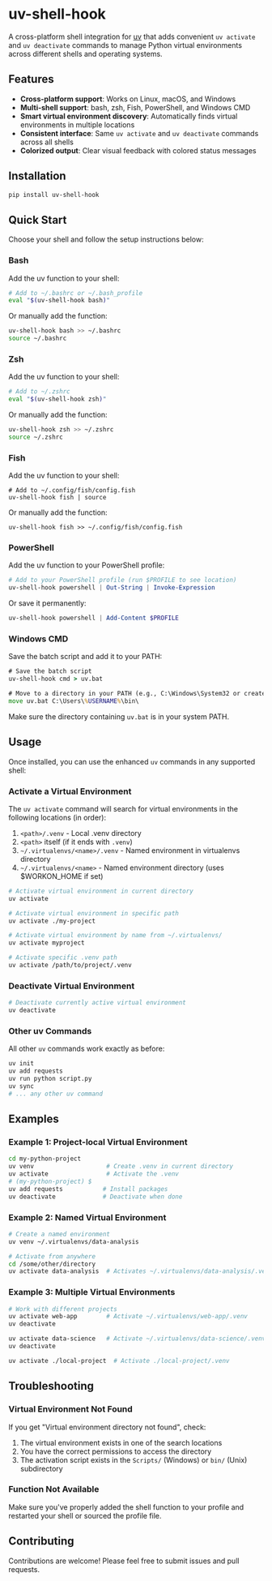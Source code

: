 # uv-shell-hook

A cross-platform shell integration for [uv](https://github.com/astral-sh/uv) that adds convenient
`uv activate` and `uv deactivate` commands to manage Python virtual environments across different
shells and operating systems.

## Features

- **Cross-platform support**: Works on Linux, macOS, and Windows
- **Multi-shell support**: bash, zsh, Fish, PowerShell, and Windows CMD
- **Smart virtual environment discovery**: Automatically finds virtual environments in multiple
  locations
- **Consistent interface**: Same `uv activate` and `uv deactivate` commands across all shells
- **Colorized output**: Clear visual feedback with colored status messages

## Installation

```bash
pip install uv-shell-hook
```

## Quick Start

Choose your shell and follow the setup instructions below:

### Bash

Add the uv function to your shell:

```bash
# Add to ~/.bashrc or ~/.bash_profile
eval "$(uv-shell-hook bash)"
```

Or manually add the function:

```bash
uv-shell-hook bash >> ~/.bashrc
source ~/.bashrc
```

### Zsh

Add the uv function to your shell:

```zsh
# Add to ~/.zshrc
eval "$(uv-shell-hook zsh)"
```

Or manually add the function:

```zsh
uv-shell-hook zsh >> ~/.zshrc
source ~/.zshrc
```

### Fish

Add the uv function to your shell:

```fish
# Add to ~/.config/fish/config.fish
uv-shell-hook fish | source
```

Or manually add the function:

```fish
uv-shell-hook fish >> ~/.config/fish/config.fish
```

### PowerShell

Add the uv function to your PowerShell profile:

```powershell
# Add to your PowerShell profile (run $PROFILE to see location)
uv-shell-hook powershell | Out-String | Invoke-Expression
```

Or save it permanently:

```powershell
uv-shell-hook powershell | Add-Content $PROFILE
```

### Windows CMD

Save the batch script and add it to your PATH:

```cmd
# Save the batch script
uv-shell-hook cmd > uv.bat

# Move to a directory in your PATH (e.g., C:\Windows\System32 or create a local bin directory)
move uv.bat C:\Users\%USERNAME%\bin\
```

Make sure the directory containing `uv.bat` is in your system PATH.

## Usage

Once installed, you can use the enhanced `uv` commands in any supported shell:

### Activate a Virtual Environment

The `uv activate` command will search for virtual environments in the following locations (in
order):

1. `<path>/.venv` - Local .venv directory
2. `<path>` itself (if it ends with `.venv`)
3. `~/.virtualenvs/<name>/.venv` - Named environment in virtualenvs directory
4. `~/.virtualenvs/<name>` - Named environment directory (uses $WORKON_HOME if set)

```bash
# Activate virtual environment in current directory
uv activate

# Activate virtual environment in specific path
uv activate ./my-project

# Activate virtual environment by name from ~/.virtualenvs/
uv activate myproject

# Activate specific .venv path
uv activate /path/to/project/.venv
```

### Deactivate Virtual Environment

```bash
# Deactivate currently active virtual environment
uv deactivate
```

### Other uv Commands

All other `uv` commands work exactly as before:

```bash
uv init
uv add requests
uv run python script.py
uv sync
# ... any other uv command
```

## Examples

### Example 1: Project-local Virtual Environment

```bash
cd my-python-project
uv venv                    # Create .venv in current directory
uv activate                # Activate the .venv
# (my-python-project) $
uv add requests           # Install packages
uv deactivate             # Deactivate when done
```

### Example 2: Named Virtual Environment

```bash
# Create a named environment
uv venv ~/.virtualenvs/data-analysis

# Activate from anywhere
cd /some/other/directory
uv activate data-analysis  # Activates ~/.virtualenvs/data-analysis/.venv
```

### Example 3: Multiple Virtual Environments

```bash
# Work with different projects
uv activate web-app        # Activate ~/.virtualenvs/web-app/.venv
uv deactivate

uv activate data-science   # Activate ~/.virtualenvs/data-science/.venv
uv deactivate

uv activate ./local-project  # Activate ./local-project/.venv
```

## Troubleshooting

### Virtual Environment Not Found

If you get "Virtual environment directory not found", check:

1. The virtual environment exists in one of the search locations
2. You have the correct permissions to access the directory
3. The activation script exists in the `Scripts/` (Windows) or `bin/` (Unix) subdirectory

### Function Not Available

Make sure you've properly added the shell function to your profile and restarted your shell or
sourced the profile file.

## Contributing

Contributions are welcome! Please feel free to submit issues and pull requests.
